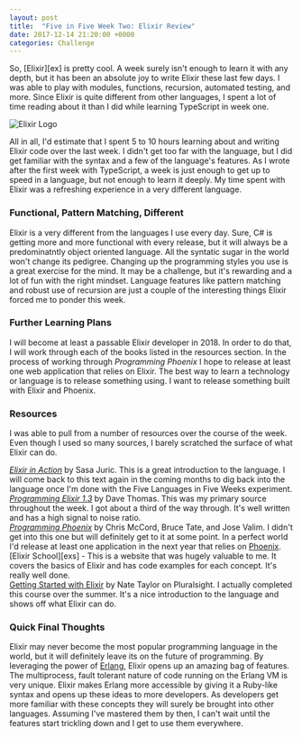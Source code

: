 ```yaml
---
layout: post
title:  "Five in Five Week Two: Elixir Review"
date: 2017-12-14 21:20:00 +0000
categories: Challenge
---
```

So, [Elixir][ex] is pretty cool. A week surely isn't enough to learn it with any depth, but it has been an absolute joy to write Elixir these last few days. I was able to play with modules, functions, recursion, automated testing, and more. Since Elixir is quite different from other languages, I spent a lot of time reading about it than I did while learning TypeScript in week one.

![Elixir Logo](https://farm5.staticflickr.com/4681/38180398685_1178353832.jpg)

All in all, I'd estimate that I spent 5 to 10 hours learning about and writing Elixir code over the last week. I didn't get too far with the language, but I did get familiar with the syntax and a few of the language's features. As I wrote after the first week with TypeScript, a week is just enough to get up to speed in a language, but not enough to learn it deeply. My time spent with Elixir was a refreshing experience in a very different language.

### Functional, Pattern Matching, Different
Elixir is a very different from the languages I use every day. Sure, C# is getting more and more functional with every release, but it will always be a predominatntly object oriented language. All the syntatic sugar in the world won't change its pedigree. Changing up the programming styles you use is a great exercise for the mind. It may be a challenge, but it's rewarding and a lot of fun with the right mindset. Language features like pattern matching and robust use of recursion are just a couple of the interesting things Elixir forced me to ponder this week.

### Further Learning Plans
I will become at least a passable Elixir developer in 2018. In order to do that, I will work through each of the books listed in the resources section. In the process of working through *Programming Phoenix* I hope to release at least one web application that relies on Elixir. The best way to learn a technology or language is to release something using. I want to release something built with Elixir and Phoenix.

### Resources
I was able to pull from a number of resources over the course of the week. Even though I used so many sources, I barely scratched the surface of what Elixir can do.

*[Elixir in Action][eia]* by Sasa Juric. This is a great introduction to the language. I will come back to this text again in the coming months to dig back into the language once I'm done with the Five Languages in Five Weeks experiment.  
*[Programming Elixir 1.3][pe]* by Dave Thomas. This was my primary source throughout the week. I got about a third of the way through. It's well written and has a high signal to noise ratio.  
*[Programming Phoenix][pp]* by Chris McCord, Bruce Tate, and Jose Valim. I didn't get into this one but will definitely get to it at some point. In a perfect world I'd release at least one application in the next year that relies on [Phoenix][px].  
[Elixir School][exs] - This is a website that was hugely valuable to me. It covers the basics of Elixir and has code examples for each concept. It's really well done.  
[Getting Started with Elixir][expl] by Nate Taylor on Pluralsight. I actually completed this course over the summer. It's a nice introduction to the language and shows off what Elixir can do.  

### Quick Final Thoughts
Elixir may never become the most popular programming language in the world, but it will definitely leave its on the future of programming. By leveraging the power of [Erlang][er], Elixir opens up an amazing bag of features. The multiprocess, fault tolerant nature of code running on the Erlang VM is very unique. Elixir makes Erlang more accessible by giving it a Ruby-like syntax and opens up these ideas to more developers. As developers get more familiar with these concepts they will surely be brought into other languages. Assuming I've mastered them by then, I can't wait until the features start trickling down and I get to use them everywhere.



[pe]: https://pragprog.com/book/elixir13/programming-elixir-1-3
[eia]: https://www.manning.com/books/elixir-in-action
[pp]: https://pragprog.com/book/phoenix/programming-phoenix
[expl]: https://app.pluralsight.com/library/courses/elixir-getting-started/table-of-contents
[ah]: https://en.wikipedia.org/wiki/Anders_Hejlsberg
[ts]: https://www.typescriptlang.org/
[repo]: https://github.com/jpniederer/FiveInFive-TypeScript
[js]: https://developer.mozilla.org/en-US/docs/Web/JavaScript
[fnf]: https://dev-eryday.com/challenge/2017/11/30/Five-Languages-in-Five-Weeks.html
[node]: https://nodejs.org/en/
[hts]: https://github.com/jpniederer/FiveInFive-TypeScript/tree/master/HelloTypeScript
[lf]: https://github.com/jpniederer/FiveInFive-TypeScript/tree/master/LanguageFeatures
[tt]: https://github.com/jpniederer/FiveInFive-TypeScript/tree/master/TestingTypeScript
[rc]: https://github.com/jpniederer/FiveInFive-TypeScript/tree/master/RosettaCode
[re]: https://reactjs.org/
[ang]: https://angular.io/
[ad]: https://app.pluralsight.com/library/courses/typescript-advanced/table-of-contents
[in]: https://app.pluralsight.com/library/courses/typescript-in-depth/table-of-contents
[bg]: https://app.pluralsight.com/library/courses/typescript-getting-started/table-of-contents
[book]: https://basarat.gitbooks.io/typescript/
[red]: https://github.com/reactjs/redux
[er]: https://en.wikipedia.org/wiki/Erlang_(programming_language)
[px]: http://phoenixframework.org/